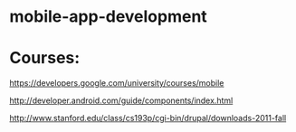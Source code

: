 mobile-app-development
======================

Courses:
======================
https://developers.google.com/university/courses/mobile

http://developer.android.com/guide/components/index.html

http://www.stanford.edu/class/cs193p/cgi-bin/drupal/downloads-2011-fall
